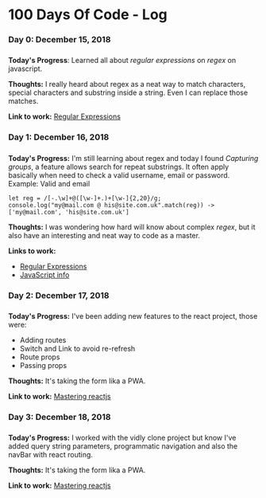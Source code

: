 # 100 Days Of Code - Log

### Day 0: December 15, 2018
##### 

**Today's Progress**: Learned all about *regular expressions* on *regex* on javascript.

**Thoughts:** I really heard about regex as a neat way to match characters, special characters and substring inside a string. Even I can replace those matches.

**Link to work:** [Regular Expressions](https://developer.mozilla.org/en-US/docs/Web/JavaScript/Guide/Regular_Expressions)

### Day 1: December 16, 2018
#####

**Today's Progress:** I'm still learning about regex and today I found *Capturing groups*, a feature allows search for repeat substrings.
It often apply basically when need to check a valid username, email or password.
Example: Valid and email
```
let reg = /[-.\w]+@([\w-]+.)+[\w-]{2,20}/g;
console.log("my@mail.com @ his@site.com.uk".match(reg)) -> ['my@mail.com', 'his@site.com.uk']
```

**Thoughts:** I was wondering how hard will know about complex *regex*, but it also have an interesting and neat way to code as a master.

**Links to work:** 
* [Regular Expressions](https://developer.mozilla.org/en-US/docs/Web/JavaScript/Guide/Regular_Expressions)
* [JavaScript info](https://javascript.info/regular-expressions)

### Day 2: December 17, 2018
#####

**Today's Progress:** I've been adding new features to the react project, those were:
* Adding routes 
* Switch and Link to avoid re-refresh
* Route props
* Passing props

**Thoughts:** It's taking the form lika a PWA.

**Link to work:** [Mastering reactjs](https://codewithmosh.com/p/mastering-react)

### Day 3: December 18, 2018
#####

**Today's Progress:** I worked with the vidly clone project but know I've added query string parameters, programmatic navigation and also the navBar with react routing.

**Thoughts:** It's taking the form lika a PWA.

**Link to work:** [Mastering reactjs](https://codewithmosh.com/p/mastering-react)
